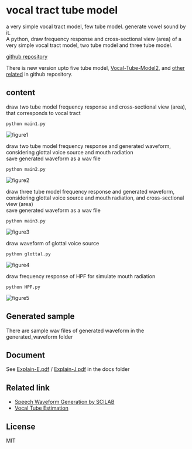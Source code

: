 # vocal tract tube model   
   
a very simple vocal tract model, few tube model. generate vowel sound by it.  
A python, draw frequency response and cross-sectional view (area) of a very simple vocal tract model, two tube model and three tube model.  
  
[github repository](https://github.com/shun60s/Vocal-Tube-Model)  

There is new version upto five tube model, [Vocal-Tube-Model2](https://github.com/shun60s/Vocal-Tube-Model2/), and [other related](https://github.com/shun60s/vocal-tract-tube-model-list/) in github repository.  

## content    

draw two tube model frequency response and cross-sectional view (area), that corresponds to vocal tract  
```
python main1.py
```
![figure1](docs/freq_resp_vocal_two_tube_model.png)  

  

draw two tube model frequency response and generated waveform, considering glottal voice source and mouth radiation  
save generated waveform as a wav file  
```
python main2.py
```
![figure2](docs/freq_resp_vocal_two_tube_model_with_source_mouth_effect.png)  

  

draw three tube model frequency response and generated waveform, considering glottal voice source and mouth radiation, and cross-sectional view (area)  
save generated waveform as a wav file  
```
python main3.py
```
![figure3](docs/freq_resp_vocal_three_tube_model_with_source_mouth_effect.png)  

  

draw waveform of glottal voice source  
```
python glottal.py
```
![figure4](docs/glottal_waveform.png)  

  

draw frequency response of HPF for simulate mouth radiation  
```
python HPF.py
```
![figure5](docs/freq_resp_HPF.png)  

## Generated sample  

There are sample wav files of generated waveform in the generated_waveform folder  

## Document  

See [Explain-E.pdf](docs/Explain-E.pdf) / [Explain-J.pdf](docs/Explain-J.pdf) in the docs folder  
  
  
## Related link      

- [Speech Waveform Generation by SCILAB](https://wsignal.sakura.ne.jp/onsei2007/scilab456e.html)  
- [Vocal Tube Estimation](https://github.com/shun60s/Vocal-Tube-Estimation/)  

## License    
MIT  

